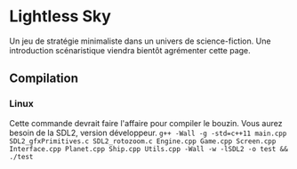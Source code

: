 Lightless Sky
===
Un jeu de stratégie minimaliste dans un univers de science-fiction. Une introduction scénaristique viendra bientôt agrémenter cette page.

Compilation
---
### Linux
Cette commande devrait faire l'affaire pour compiler le bouzin. Vous aurez besoin de la SDL2, version développeur.
`g++ -Wall -g -std=c++11 main.cpp SDL2_gfxPrimitives.c SDL2_rotozoom.c Engine.cpp Game.cpp Screen.cpp Interface.cpp Planet.cpp Ship.cpp Utils.cpp -Wall -w -lSDL2 -o test && ./test`
